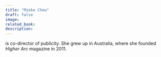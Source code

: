 ```yaml
---
title: "Mieke Chew"
draft: false
image:
related_book:
description:
---
```


is co-director of publicity. She grew up in Australia, where she founded</span> _Higher Arc_ magazine in 2011.
